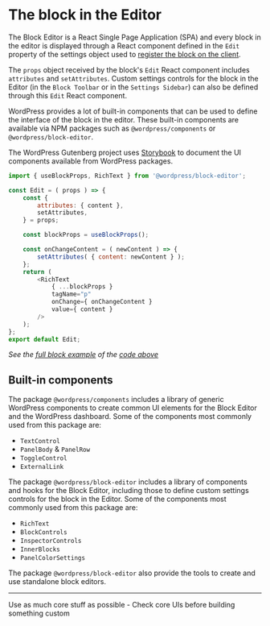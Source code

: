 # The block in the Editor

The Block Editor is a React Single Page Application (SPA) and every block in the editor is displayed through a React component defined in the `Edit` property of the settings object used to [register the block on the client](https://developer.wordpress.org/block-editor/getting-started/fundamentals/registration-of-a-block/#registration-of-the-block-with-javascript-client-side). 

The `props` object received by the block's `Edit` React component includes `attributes` and `setAttributes`. Custom settings controls for the block in the Editor (in the `Block Toolbar` or in the `Settings Sidebar`) can also be defined through this `Edit` React component.

WordPress provides a lot of built-in components that can be used to define the interface of the block in the editor. These built-in components are available via NPM packages such as `@wordpress/components` or `@wordpress/block-editor`.

<!-- BEGIN fix class -->
<div class="callout">
The WordPress Gutenberg project uses <a href="https://wordpress.github.io/gutenberg/?path=/docs/docs-introduction--page">Storybook</a> to document the UI components available from WordPress packages.
</div>

```js
import { useBlockProps, RichText } from '@wordpress/block-editor';

const Edit = ( props ) => {
	const {
		attributes: { content },
		setAttributes,
	} = props;

	const blockProps = useBlockProps();

	const onChangeContent = ( newContent ) => {
		setAttributes( { content: newContent } );
	};
	return (
		<RichText
			{ ...blockProps }
			tagName="p"
			onChange={ onChangeContent }
			value={ content }
		/>
	);
};
export default Edit;
```

_See the [full block example](https://github.com/WordPress/block-development-examples/tree/trunk/plugins/block-supports-6aa4dd) of the [code above](https://github.com/WordPress/block-development-examples/blob/trunk/plugins/block-supports-6aa4dd/src/edit.js)_


## Built-in components

The package `@wordpress/components` includes a library of generic WordPress components to create common UI elements for the Block Editor and the WordPress dashboard. Some of the components most commonly used from this package are:
- `TextControl` 
- `PanelBody` & `PanelRow`
- `ToggleControl`
- `ExternalLink`

The package `@wordpress/block-editor` includes a library of components and hooks for the Block Editor, including those to define custom settings controls for the block in the Editor. Some of the components most commonly used from this package are:
- `RichText`
- `BlockControls`
- `InspectorControls`
- `InnerBlocks`
- `PanelColorSettings`


The package `@wordpress/block-editor` also provide the tools to create and use standalone block editors.

------


Use as much core stuff as possible - Check core UIs before building something custom
